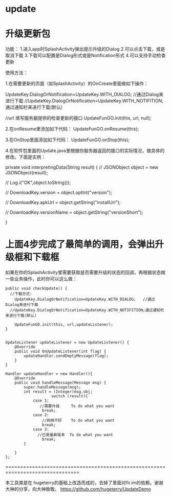   # update
  升级更新包
========================================================================================
  功能：
  1.进入app时SplashActivity弹出提示升级的Dialog
  2.可以点击下载，或是取消下载
  3.下载可以配置是Dialog形式或是Notification形式
  4.可以支持手动检查更新


  使用方法：

  1.在需要更新的页面（如SplashActivity）的OnCreate里面做如下操作：

  
  UpdateKey.DialogOrNotification=UpdateKey.WITH_DIALOG;   //通过Dialog来进行下载
  //UpdateKey.DialogOrNotification=UpdateKey.WITH_NOTIFITION;通过通知栏来进行下载(默认)

  //url 填写服务器提供的检查更新的接口
  UpdateFunGO.init(this, url, null);
		
		

 2.在onResume里添加如下代码：
 UpdateFunGO.onResume(this);
 
 3.在OnStop里面添加如下代码：
 UpdateFunGO.onStop(this);
 
 4.在软件包里面的Update.java里根据你服务器返回的接口的实际情况，做具体的修改。下面是实例：
 
   private void interpretingData(String result) {
   // 		JSONObject object = new JSONObject(result);
   
   //            Log.i("OK",object.toString());
   
   //            DownloadKey.version = object.optInt("version");
   
   //            DownloadKey.apkUrl = object.getString("installUrl");
   
   //            DownloadKey.versionName = object.getString("versionShort");
   
   }
 
上面4步完成了最简单的调用，会弹出升级框和下载框
================================================================================================

如果在你的SplashActivity里需要获取是否需要升级的状态的回调，再根据状态做一些业务操作，此时你可以这么做：
  
	public void checkUpdate() {
      //下载方式:
        UpdateKey.DialogOrNotification=UpdateKey.WITH_DIALOG;   //通过Dialog来进行下载
      //UpdateKey.DialogOrNotification=UpdateKey.WITH_NOTIFITION;通过通知栏来进行下载(默认)

        UpdateFunGO.init(this, url,updateListener);
    }


    UpdateListener updateListener = new UpdateListener() {
        @Override
        public void OnUpdateListener(int flag) {
			updateHandler.sendEmptyMessage(flag);
        }
    }

    Handler updateHandler = new Handler(){
        @Override
        public void handleMessage(Message msg) {
            super.handleMessage(msg);
            int result = (Integer)msg.obj;
			            switch (result){
                case 1:
                   //需要升级     To do what you want
                    break;
                case 2:
					//网络不好    To do what you want
                    break;
                case 3:
                  //已是最新版本  To do what you want
                    break;
            }
			
        }
    };
 
 ===============================================================================
 
 本工具类是在  hugeterry的基础上改造而成的，去掉了里面对fir.im的依赖。谢谢大神的分享，向大神致敬。
 https://github.com/hugeterry/UpdateDemo
